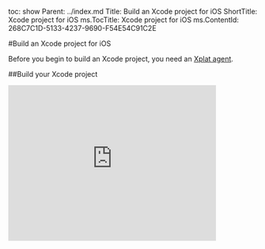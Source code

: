 toc: show
Parent: ../index.md
Title: Build an Xcode project for iOS
ShortTitle: Xcode project for iOS
ms.TocTitle: Xcode project for iOS
ms.ContentId: 268C7C1D-5133-4237-9690-F54E54C91C2E

#Build an Xcode project for iOS

Before you begin to build an Xcode project, you need an [Xplat agent](../agents/xplat.md).

##Build your Xcode project

<iframe width="420" height="315" src="https://www.youtube.com/embed/OxmBuqtgHuM" frameborder="0" allowfullscreen="true" caps_internal_Id="45fde75e-f702-4eb7-82c5-519d45913665" />


